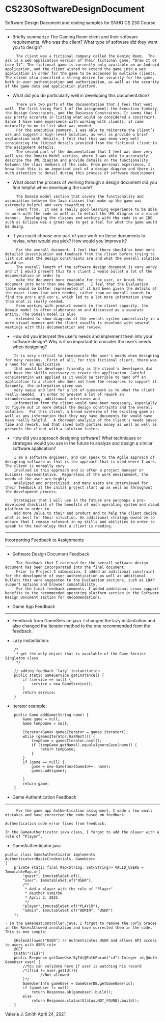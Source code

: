 # CS230SoftwareDesignDocument
Software Design Document and coding samples for SNHU CS 230 Course
*********************************
- Briefly summarize The Gaming Room client and their software requirements. Who was the client? What type of software did they want you to design?
```
     The client was a fictional company called The Gaming Room.  The ask is a web application version of their fictional game, “Draw It Or Lose It”. The fictional game is currently only available on an Android application, and the client wished to extend the game into a web application in order for the game to be accessed by multiple clients. The client also specified a strong desire for security for the game, both in user authentication and authorization, as well as the security of the game data and application platform. 
```
- What did you do particularly well in developing this documentation?
```
     There are two parts of the documentation that I feel that went well. The first being Part 1 of the assignment: the Executive Summary, the Design Constraints, and the Business Constraints. It seems that I was pretty accurate in listing what would be considered a constraint.  Since I have some experience with working with clients, it came naturally to me to list what was needed.  
     For the executive summary, I was able to reiterate the client’s ask and suggest a high-level solution, as well as provide a brief explanation with details. I felt that this was done very well considering the limited details provided from the fictional client in the assignment details. 
     The second part of the documentation that I feel was done very well was the Domain Model section, where I was able to accurately describe the UML diagram and provide details on the functionality between the class members of the code. From personal experience, I know that this is an important part of a design diagram and there is much attention to detail during this process of software development.
 ```    
- What about the process of working through a design document did you find helpful when developing the code?
```
     The Domain model section that covers the functionality and association between the Java classes that make up the game was extremely helpful and very rewarding to 
     learn from.  It was a really good learning experience to be able to work with the code as well as to detail the UML diagram in a visual manner.  Developing the classes and working with the code in an IDE such as Eclipse was a great way to get a feel for what the game would be doing. 
```
- If you could choose one part of your work on these documents to revise, what would you pick? How would you improve it?
```
     For the overall document, I feel that there should've been more detailed investigation and feedback from the client before trying to list out what the Design Constraints are and what the overall solution would be. 
     The overall length of the software design document is very wordy and if I would present this to a client I would bullet a lot of the documentation in order to 
     make the document more readable for the user, or break the document into more than one document.  I feel that the Evaluation table would be better represented if it had been given the details of the exact items that were needed, rather than an overall search to find the pro's and con's, which led to a lot more information shown than what is really needed. 
     From working with product owners in the client capacity, the Domain model is often elaborated on and discussed as a separate entity. The Domain model is also
     extended to show diagrams of the overall system connectivity in a more visual manner and the client usually is involved with several meetings with this documentation and review. 
```
- How did you interpret the user’s needs and implement them into your software design? Why is it so important to consider the user’s needs when designing?
 ```    
     It is very critical to incorporate the user's needs when designing for many reasons.  First of all, for this fictional client, there was a need for an application 
     that would be developer friendly as the client's developers did not have the skills necessary to create the application. Careful consideration was applied as it would be terrible to hand off an application to a client who does not have the resources to support it.  Secondly, the information given was
     very vague and lent for a lot of guesswork as to what the client really needed.  In order to prevent a lot of rework an misunderstanding, additional interviews and
     information from the client would have been necessary, especially to figure out in more detail the design constraints and the overall solution.  For this client, a broad overview of the existing game as well as any information that they may have documents for would have been really helpful.  A thorough analysis of the client's needs saves time and rework, and that saves both parties money as well as well as presents the client with a solution faster.  
```
- How did you approach designing software? What techniques or strategies would you use in the future to analyze and design a similar software application?
```     
    I am a software engineer, and can speak to the Agile approach of designing software as that is the approach that is used where I work.  The client is normally very
    involved in this approach and is often a project manager or business representative.  Regardless of the work environment, the needs of the user are highly
    analyized and prioritized, and many users are interviewed for their feedback at the inital project start up as well as throughout the development process.

    Strategies that I will use in the future are perphaps a pre-developed checklist of the benefits of each operating system and cloud platform in order to
    add more value to their end product and to help the client decide what is best for their situation. An additional strategy would be to ensure that I remain relevant in my skills and abilities in order to speak to the technology that a client is needing. 
```
************************************
Incorporting Feedback to Assignments
************************************
- Software Design Document Feedback
```
     The feedback that I received for the overall software design document has been incorporated into the final document.  
     Prior to Project 3 submission, I added an additional constraint for the development of user authentication as well as additional bullets that were suggested to the Evaluation sections, such as LDAP support options and browser compatibility.
     For the final feedback comments, I added additional Linux support benefits to the recommended operating platform section in the Software Design Document section for Recommendations.
```

- Game App Feedback
************************************
- Feedback from GameService.java.  I changed the lazy instantiation and also changed the iterator method to the one recommended from the feedback. 

- Lazy instantiation: 
```
	/*
	 * get the only object that is available of the Game Service Singleton class
	 */

	// adding feedback 'lazy' instantiation
	public static GameService getInstance() {
		if (service == null) {
			service = new GameService();
		}
		return service;
	}
```
- Iterator example:
```
	public Game addGame(String name) {
		Game game = null;
		Game tempGame = null;
	
		Iterator<Game> gamesIterator = games.iterator();
		while (gamesIterator.hasNext()) {
			tempGame = gamesIterator.next();
			if (tempGame.getName().equalsIgnoreCase(name)) {
				return tempGame;
			}
		}
		if (game == null) {
			game = new Game(nextGameId++, name);
			games.add(game);		
		
		}
		return game;
	}
```
- Game Authentication Feedback
***********************************
```
     For the game app Authentication assignment, I made a few small mistakes and have corrected the code based on feedback.

Authentication code error fixes from feedback:

In the GameAuthenticator.java class, I forgot to add the player with a role of “Player”.
```
- GameAuthenticator.java
```
public class GameAuthenticator implements Authenticator<BasicCredentials, GameUser> 
{
    private static final Map<String, Set<String>> VALID_USERS = ImmutableMap.of(
        "guest", ImmutableSet.of(),
        "user", ImmutableSet.of("USER"),
        /**
         * Add a player with the role of "Player"
         * @author vsmith6
         * April 2, 2021
         */
        "player",ImmutableSet.of("PLAYER"),
        "admin", ImmutableSet.of("ADMIN", "USER")
    );
```
    - In the GameRestController.java, I forgot to remove the curly braces in the RolesAllowed annotation and have corrected them in the code. This is one sample:
```
    @RolesAllowed("USER") // Authenticates USER and allows API access to users with USER role 
    @GET
    @Path("/{id}")
    public Response getGameUserById(@PathParam("id") Integer id,@Auth GameUser user) {
    	//You can validate here if user is watching his record
    	/*if(id != user.getId()){
    			//Not allowed
    	}*/
        GameUserInfo gameUser = GameUserDB.getGameUser(id);
        if (gameUser != null)
            return Response.ok(gameUser).build();
        else
            return Response.status(Status.NOT_FOUND).build();
    }
```
Valerie J. Smith
April 24, 2021
